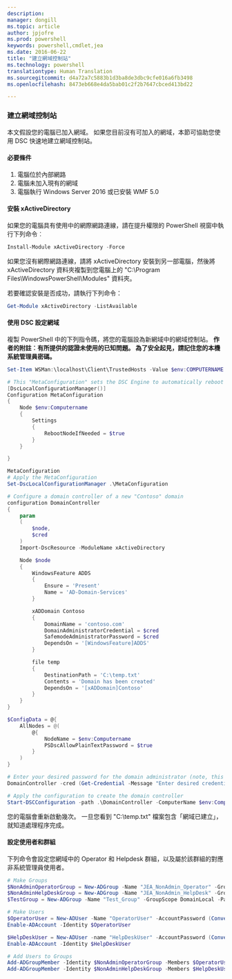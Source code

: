 ```yaml
---
description: 
manager: dongill
ms.topic: article
author: jpjofre
ms.prod: powershell
keywords: powershell,cmdlet,jea
ms.date: 2016-06-22
title: "建立網域控制站"
ms.technology: powershell
translationtype: Human Translation
ms.sourcegitcommit: d4a72a7c5883b1d3ba8de3dbc9cfe016a6fb3498
ms.openlocfilehash: 8473eb668e4da5bab01c2f2b7647cbced413bd22

---
```


### 建立網域控制站

本文假設您的電腦已加入網域。
如果您目前沒有可加入的網域，本節可協助您使用 DSC 快速地建立網域控制站。

#### 必要條件

1.  電腦位於內部網路
2.  電腦未加入現有的網域
3.  電腦執行 Windows Server 2016 或已安裝 WMF 5.0

#### 安裝 xActiveDirectory
如果您的電腦具有使用中的網際網路連線，請在提升權限的 PowerShell 視窗中執行下列命令︰
```PowerShell
Install-Module xActiveDirectory -Force
```
如果您沒有網際網路連線，請將 xActiveDirectory 安裝到另一部電腦，然後將 xActiveDirectory 資料夾複製到您電腦上的 "C:\Program Files\WindowsPowerShell\Modules" 資料夾。

若要確認安裝是否成功，請執行下列命令：
```PowerShell
Get-Module xActiveDirectory -ListAvailable
```

#### 使用 DSC 設定網域
複製 PowerShell 中的下列指令碼，將您的電腦設為新網域中的網域控制站。
**作者的附註︰有所提供的認證未使用的已知問題。  為了安全起見，請記住您的本機系統管理員密碼。**

```PowerShell
Set-Item WSMan:\localhost\Client\TrustedHosts -Value $env:COMPUTERNAME -Force

# This "MetaConfiguration" sets the DSC Engine to automatically reboot if required
[DscLocalConfigurationManager()]
Configuration MetaConfiguration
{
    Node $env:Computername
    {
        Settings
        {
            RebootNodeIfNeeded = $true
        }
    }

}

MetaConfiguration
# Apply the MetaConfiguration
Set-DscLocalConfigurationManager .\MetaConfiguration

# Configure a domain controller of a new "Contoso" domain
configuration DomainController
{
    param
    (
        $node,
        $cred
    )
    Import-DscResource -ModuleName xActiveDirectory

    Node $node
    {
        WindowsFeature ADDS
        {
            Ensure = 'Present'
            Name = 'AD-Domain-Services'
        }

        xADDomain Contoso
        {
            DomainName = 'contoso.com'
            DomainAdministratorCredential = $cred
            SafemodeAdministratorPassword = $cred
            DependsOn = '[WindowsFeature]ADDS'
        }

        file temp
        {
            DestinationPath = 'C:\temp.txt'
            Contents = 'Domain has been created'
            DependsOn = '[xADDomain]Contoso'
        }
    }
}

$ConfigData = @{
    AllNodes = @(
        @{
            NodeName = $env:Computername
            PSDscAllowPlainTextPassword = $true
        }
    )
}

# Enter your desired password for the domain administrator (note, this will be stored as plain text)
DomainController -cred (Get-Credential -Message "Enter desired credential for domain administrator") -node $env:Computername -configurationData $ConfigData

# Apply the configuration to create the domain controller
Start-DSCConfiguration -path .\DomainController -ComputerName $env:Computername -Wait -Force -Verbose
```
您的電腦會重新啟動幾次。
一旦您看到 "C:\temp.txt" 檔案包含「網域已建立」，就知道處理程序完成。

#### 設定使用者和群組
下列命令會設定您網域中的 Operator 和 Helpdesk 群組，以及屬於該群組的對應非系統管理員使用者。
```PowerShell
# Make Groups
$NonAdminOperatorGroup = New-ADGroup -Name "JEA_NonAdmin_Operator" -GroupScope DomainLocal -PassThru
$NonAdminHelpDeskGroup = New-ADGroup -Name "JEA_NonAdmin_HelpDesk" -GroupScope DomainLocal -PassThru
$TestGroup = New-ADGroup -Name "Test_Group" -GroupScope DomainLocal -PassThru

# Make Users
$OperatorUser = New-ADUser -Name "OperatorUser" -AccountPassword (ConvertTo-SecureString 'pa$$w0rd' -AsPlainText -Force) -PassThru
Enable-ADAccount -Identity $OperatorUser

$HelpDeskUser = New-ADUser -name "HelpDeskUser" -AccountPassword (ConvertTo-SecureString 'pa$$w0rd' -AsPlainText -Force) -PassThru
Enable-ADAccount -Identity $HelpDeskUser

# Add Users to Groups
Add-ADGroupMember -Identity $NonAdminOperatorGroup -Members $OperatorUser
Add-ADGroupMember -Identity $NonAdminHelpDeskGroup -Members $HelpDeskUser
```




<!--HONumber=Aug16_HO3-->


